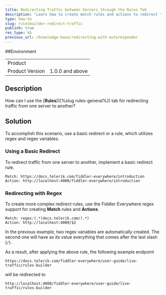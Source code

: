 ```yaml
---
title: Redirecting Traffic between Servers through the Rules Tab
description: "Learn how to create match rules and actions to redirect traffic while using regex variables in the Fiddler Everywhere web-debugging client."
type: how-to
slug: rulesbuilder-redirect-traffic
publish: true
res_type: kb
previous_url: /knowledge-base/redirecting-with-autoresponder
---
```



##Environment

|   |   |
|---|---|
| Product   |
| Product Version | 1.0.0 and above  |

## Description

How can I use the [**Rules**]({%slug rules-general%}) tab for redirecting traffic from one server to another?

## Solution

To accomplish this scenario, use a basic redirect or a rule, which utilizes regex and regex variables.

### Using a Basic Redirect

To redirect traffic from one server to another, implement a basic redirect rule.

```JS
Match: https://docs.telerik.com/fiddler-everywhere/introduction
Action: http://localhost:4000/fiddler-everywhere/introduction
```

### Redirecting with Regex

To create more complex redirect rules, use the Fiddler Everywhere regex support for creating **Match** rules and **Actions**.

```JS
Match: regex:(.*)docs.telerik.com/(.*)
Action: http://localhost:4000/$2
```

In the previous example, two regex variables are automatically created. The second one will have as its value everything that comes after the last slash (`/`).

As a result, after applying the above rule, the following example endpoint
```
https://docs.telerik.com/fiddler-everywhere/user-guide/live-traffic/rules-builder
```
will be redirected to
```
http://localhost:4000/fiddler-everywhere/user-guide/live-traffic/rules-builder
```
